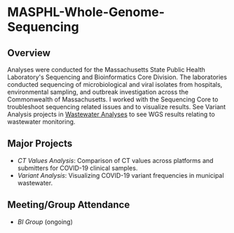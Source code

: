 # MASPHL-Whole-Genome-Sequencing

## Overview
Analyses were conducted for the Massachusetts State Public Health Laboratory's Sequencing and Bioinformatics Core Division. The laboratories conducted sequencing of microbiological and viral isolates from hospitals, environmental sampling, and outbreak investigation across the Commonwealth of Massachusetts. I worked with the Sequencing Core to troubleshoot sequencing related issues and to visualize results. See Variant Analysis projects in [Wastewater Analyses](https://github.com/emilytyszka/MASPHL-Wastewater-Analyses) to see WGS results relating to wastewater monitoring.

## Major Projects
- _CT Values Analysis_: Comparison of CT values across platforms and submitters for COVID-19 clinical samples.
- _Variant Analysis_: Visualizing COVID-19 variant frequencies in municipal wastewater.

## Meeting/Group Attendance
- _BI Group_ (ongoing)
